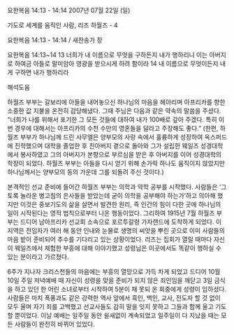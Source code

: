 요한복음 14:13 - 14:14 
2007년 07월 22일 (일)

기도로 세계를 움직인 사람, 리즈 하월즈 - 4



요한복음 14:13 - 14:14 / 새찬송가  장


요한복음 14:13~14 
13 너희가 내 이름으로 무엇을 구하든지 내가 행하리니 이는 아버지로 하여금 아들로 말미암아 영광을 받으시게 하려 함이라 14 내 이름으로 무엇이든지 내게 구하면 내가 행하리라

해석도움





하월즈 부부는 갈보리에 아들을 내어놓으신 하나님의 마음을 헤아리며 아프리카를 향한 소중한 값 지불을 온전히 감당해냈다. 그때 주님은 다음과 같은 약속의 말씀을 주셨다. “너희가 나를 위해서 포기한 그 모든 것들에 대하여 내가 100배로 갚아 주겠다. 특히 이번 경우에 대해서는 아프리카의 수천 수만의 영혼들을 달라고 주장해도 좋다.”
(한편, 하월즈 부부가 하나님께 드린 사무엘은 양부모의 사랑 속에서 훌륭하게 성장하여 옥스퍼드에 진학했으며 대학을 졸업한 후 친아버지 곁으로 돌아와 그가 설립한 웨일즈 성경대학에서 봉사하였고 그의 아버지가 본향으로 부르심을 받은 후 아버지를 이어 성경대학의 학장이 되었다. 하월즈 부부는 아들을 다시 얻기 위해 손가락 하나도 움직이지 않았지만 하나님께서는 양부모의 동의 가운데 그를 되돌려 주신 것이다.) 

본격적인 선교 준비에 들어간 하월즈 부부는 의학과 약학 공부를 시작했다. 사람들은 ‘그토록 놀라운 병고침의 은사들을 받았는데 굳이 의학을 공부해야 하는가’하고 의아해 했지만 이것은 중보기도의 삶을 살면서 발견한 원리, 즉 인간의 힘이 다한 곳에 하나님의 일이 시작된다는 영적 법칙으로부터 나온 행동이었다. 그리하여 1915년 7월 하월즈 부부는 드디어 남아프리카 선교회 소속으로 포르투갈령 가자랜드에 도착하게 되었다. 이 지역은 전임자가 여러 해 동안 인내와 눈물로 생명의 씨앗을 뿌린 곳으로 이미 사람들의 마음 밭이 준비되어 추수를 기다리고 있는 상황이었다. 리즈는 집회가 열릴 때마다 자신이 웨일즈에서 체험한 부흥에 대해 이야기했고 성령님은 이곳에서도 똑같이 행하실 수 있는 분이라고 가르쳤다. 

6주가 지나자 크리스천들의 마음에는 부흥의 열망으로 가득 차게 되었고 드디어 10월 10일 주일 저녁예배 때 자신이 성령을 맞을 준비가 되지 않은 죄인임을 깨닫고 3일 금식을 하고 있던 한 어린 소녀로부터 시작하여 5분이 채 못되 온 회중에게 성령이 임하셨다. 사람들은 마치 폭풍과도 같은 강력한 역사 앞에서 흑인, 백인, 교사, 전도자 할 것 없이 모두 울며 자기 죄를 고백했고 선교사들도 감히 말을 잇지 못하고 그들과 함께 울고 기도할 뿐이었다. 이날 예배는 일주일 동안 쉴새없이 계속되었고 일주일이 다 지났을 때는 모든 사람들이 완전히 바뀌어 있었다.